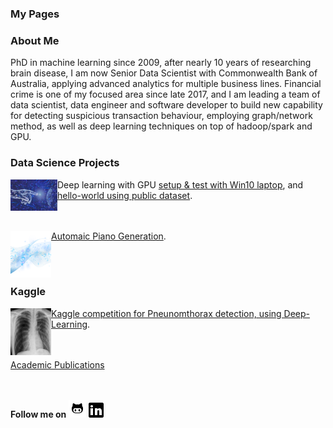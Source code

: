 ### **My Pages**

### About Me
PhD in machine learning since 2009, after nearly 10 years of researching brain disease, I am now Senior Data Scientist with Commonwealth Bank of Australia, applying advanced analytics for multiple business lines. Financial crime is one of my focused area since late 2017, and I am leading a team of data scientist, data engineer and software developer to build new capability for detecting suspicious transaction behaviour, employing graph/network method, as well as deep learning techniques on top of hadoop/spark and GPU.  

### Data Science Projects 
<img align="left" width="75" height="50" src="images/deep_learning_resize.jpg"> Deep learning with GPU [setup & test with Win10 laptop](https://github.com/lyh710/dnn_gpu_setup_test), and [hello-world using public dataset](https://github.com/lyh710/dnn_gpu_hello_world).

<br/><br/>
<img align="left" width="65" height="75" src="images/music_symbol_resize.png"> [Automaic Piano Generation](https://github.com/lyh710/deep_piano).

<br/><br/>
### Kaggle
<img align="left" width="65" height="75" src="images/kaggle_pneumothorax.jpeg"> [Kaggle competition for Pneunomthorax detection, using Deep-Learning](https://github.com/lyh710/kaggle.pneumothorax).

<br/><br/>
[Academic Publications](https://scholar.google.com/citations?user=sukavDAAAAAJ&hl=en&oi=sra)

<br/><br/>
**Follow me on** [![alt text](icons/github.png)](https://github.com/lyh710) [![alt text](icons/linkedin.png)](https://www.linkedin.com/in/yonghui-li)
